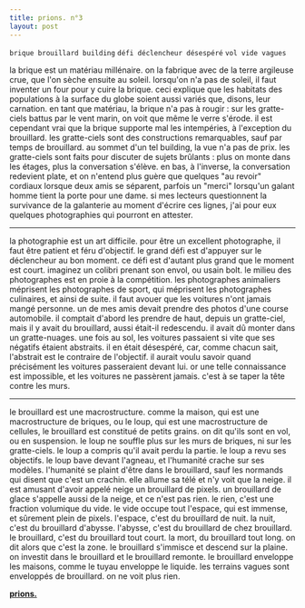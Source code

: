 ```yaml
---
title: prions. n°3
layout: post
---
```


`brique brouillard building`
`défi déclencheur désespéré`
`vol vide vagues`

la brique est un matériau millénaire. on la fabrique avec de la terre argileuse crue, que l'on sèche ensuite au soleil. lorsqu'on n'a pas de soleil, il faut inventer un four pour y cuire la brique. ceci explique que les habitats des populations à la surface du globe soient aussi variés que, disons, leur carnation. en tant que matériau, la brique n'a pas à rougir : sur les gratte-ciels battus par le vent marin, on voit que même le verre s'érode. il est cependant vrai que la brique supporte mal les intempéries, à l'exception du brouillard. les gratte-ciels sont des constructions remarquables, sauf par temps de brouillard. au sommet d'un tel building, la vue n'a pas de prix. les gratte-ciels sont faits pour discuter de sujets brûlants : plus on monte dans les étages, plus la conversation s'élève. en bas, à l'inverse, la conversation redevient plate, et on n'entend plus guère que quelques "au revoir" cordiaux lorsque deux amis se séparent, parfois un "merci" lorsqu'un galant homme tient la porte pour une dame. si mes lecteurs questionnent la survivance de la galanterie au moment d'écrire ces lignes, j'ai pour eux quelques photographies qui pourront en attester.

---

la photographie est un art difficile. pour être un excellent photographe, il faut être patient et féru d'objectif. le grand défi est d'appuyer sur le déclencheur au bon moment. ce défi est d'autant plus grand que le moment est court. imaginez un colibri prenant son envol, ou usain bolt. le milieu des photographes est en proie à la compétition. les photographes animaliers méprisent les photographes de sport, qui méprisent les photographes culinaires, et ainsi de suite. il faut avouer que les voitures n'ont jamais mangé personne. un de mes amis devait prendre des photos d'une course automobile. il comptait d'abord les prendre de haut, depuis un gratte-ciel, mais il y avait du brouillard, aussi était-il redescendu. il avait dû monter dans un gratte-nuages. une fois au sol, les voitures passaient si vite que ses négatifs étaient abstraits. il en était désespéré, car, comme chacun sait, l'abstrait est le contraire de l'objectif. il aurait voulu savoir quand précisément les voitures passeraient devant lui. or une telle connaissance est impossible, et les voitures ne passèrent jamais. c'est à se taper la tête contre les murs.

---

le brouillard est une macrostructure. comme la maison, qui est une macrostructure de briques, ou le loup, qui est une macrostructure de cellules, le brouillard est constitué de petits grains. on dit qu'ils sont en vol, ou en suspension. le loup ne souffle plus sur les murs de briques, ni sur les gratte-ciels. le loup a compris qu'il avait perdu la partie. le loup a revu ses objectifs. le loup bave devant l'agneau, et l'humanité crache sur ses modèles. l'humanité se plaint d'être dans le brouillard, sauf les normands qui disent que c'est un crachin. elle allume sa télé et n'y voit que la neige. il est amusant d'avoir appelé neige un brouillard de pixels. un brouillard de glace s'appelle aussi de la neige, et ce n'est pas rien. le rien, c'est une fraction volumique du vide. le vide occupe tout l'espace, qui est immense, et sûrement plein de pixels. l'espace, c'est du brouillard de nuit. la nuit, c'est du brouillard d'abysse. l'abysse, c'est du brouillard de chez brouillard. le brouillard, c'est du brouillard tout court. la mort, du brouillard tout long. on dit alors que c'est la zone. le brouillard s'immisce et descend sur la plaine. on investit dans le brouillard et le brouillard remonte. le brouillard enveloppe les maisons, comme le tuyau enveloppe le liquide. les terrains vagues sont enveloppés de brouillard. on ne voit plus rien.

[**prions.**](../prions.html)

